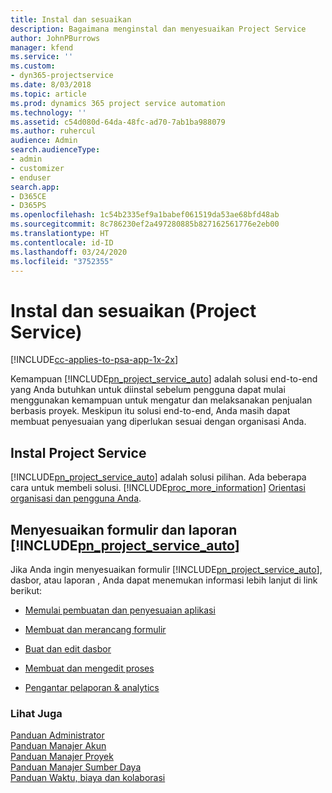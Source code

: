```yaml
---
title: Instal dan sesuaikan
description: Bagaimana menginstal dan menyesuaikan Project Service
author: JohnPBurrows
manager: kfend
ms.service: ''
ms.custom:
- dyn365-projectservice
ms.date: 8/03/2018
ms.topic: article
ms.prod: dynamics 365 project service automation
ms.technology: ''
ms.assetid: c54d080d-64da-48fc-ad70-7ab1ba988079
ms.author: ruhercul
audience: Admin
search.audienceType:
- admin
- customizer
- enduser
search.app:
- D365CE
- D365PS
ms.openlocfilehash: 1c54b2335ef9a1babef061519da53ae68bfd48ab
ms.sourcegitcommit: 8c786230ef2a497280885b827162561776e2eb00
ms.translationtype: HT
ms.contentlocale: id-ID
ms.lasthandoff: 03/24/2020
ms.locfileid: "3752355"
---
```

# <a name="install-and-customize-project-service"></a>Instal dan sesuaikan (Project Service)

[!INCLUDE[cc-applies-to-psa-app-1x-2x](../includes/cc-applies-to-psa-app-1x-2x.md)]

Kemampuan [!INCLUDE[pn_project_service_auto](../includes/pn-project-service-auto.md)] adalah solusi end-to-end yang Anda butuhkan untuk diinstal sebelum pengguna dapat mulai menggunakan kemampuan untuk mengatur dan melaksanakan penjualan berbasis proyek. Meskipun itu solusi end-to-end, Anda masih dapat membuat penyesuaian yang diperlukan sesuai dengan organisasi Anda.  
<!-- TODO: I expect to find the information on how to get and install this here. Please find that and add it here. Same for Project Service.--> 
  
## <a name="install-project-service"></a>Instal Project Service  
 [!INCLUDE[pn_project_service_auto](../includes/pn-project-service-auto.md)] adalah solusi pilihan. Ada beberapa cara untuk membeli solusi. [!INCLUDE[proc_more_information](../includes/proc-more-information.md)] [Orientasi organisasi dan pengguna Anda](../admin/onboard-your-organization-and-users-to-dynamics-365-online.md).  
  
## <a name="customize-pn_project_service_auto-forms-and-reports"></a>Menyesuaikan formulir dan laporan [!INCLUDE[pn_project_service_auto](../includes/pn-project-service-auto.md)]  
 Jika Anda ingin menyesuaikan formulir [!INCLUDE[pn_project_service_auto](../includes/pn-project-service-auto.md)], dasbor, atau laporan , Anda dapat menemukan informasi lebih lanjut di link berikut:  
  
- [Memulai pembuatan dan penyesuaian aplikasi](../customize/getting-started-customization.md)  
  
- [Membuat dan merancang formulir](../customize/create-design-forms.md)  
  
- [Buat dan edit dasbor](../customize/create-edit-dashboards.md)  
  
- [Membuat dan mengedit proses](../customize/guide-staff-through-common-tasks-processes.md)  
  
- [Pengantar pelaporan & analytics](../analytics/reporting-analytics-with-dynamics-365.md)  
  
### <a name="see-also"></a>Lihat Juga  
 [Panduan Administrator](../project-service/admin-guide.md)   
 [Panduan Manajer Akun](../project-service/account-manager-guide.md)   
 [Panduan Manajer Proyek](../project-service/project-manager-guide.md)   
 [Panduan Manajer Sumber Daya](../project-service/resource-manager-guide.md)   
 [Panduan Waktu, biaya dan kolaborasi](../project-service/time-expense-collaboration-guide.md)

